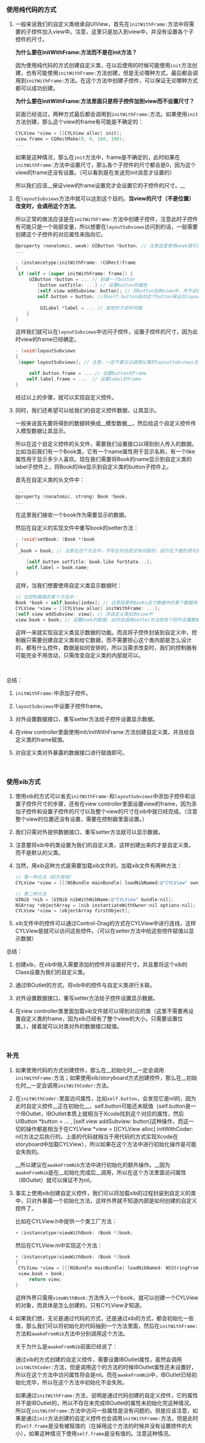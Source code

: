 ### 使用纯代码的方式

1. 一般来说我们的自定义类继承自UIView，首先在`initWithFrame:`方法中将需要的子控件加入view中。注意，这里只是加入到view中，并没有设置各个子控件的尺寸。
   
   __为什么要在initWithFrame:方法而不是在init方法？__
   
   因为使用纯代码的方式创建自定义类，在以后使用的时候可能使用`init`方法创建，也有可能使用`initWithFrame:`方法创建，但是无论哪种方式，最后都会调用到`initWithFrame:`方法。在这个方法中创建子控件，可以保证无论哪种方式都可以成功创建。
   
   __为什么要在initWithFrame:方法里面只是将子控件加到view而不设置尺寸？__
   
   前面已经说过，两种方式最后都会调用到`initWithFrame:`方法。如果使用`init`方法创建，那么这个view的frame有可能是不确定的：
   
   ``` objective-c
   CYLView *view = [[CYLView alloc] init];
   view.frame = CGRectMake(0, 0, 100, 100);
   ...
   ```
   
   如果是这种情况，那么在`init`方法中，frame是不确定的，此时如果在`initWithFrame:`方法中设置尺寸，那么各个子控件的尺寸都会是0，因为这个view的frame还没有设置。（可以看到是在发送完init消息才设置的）
   
   所以我们应该__保证view的frame设置完才会设置它的子控件的尺寸。__
   
2. 在`layoutSubviews`方法中就可以达到这个目的。__当view的尺寸（不是位置）改变时，会调用这个方法__。
   
   所以正常的做法应该是在`initWithFrame:`方法中创建子控件，注意此时子控件有可能只是一个局部变量，所以想要在`layoutSubviews`访问到的话，一般需要创建这个子控件的对应属性来指向它。
   
   ``` objective-c
   @property (nonatomic, weak) UIButton *button; // 注意这里使用weak就可以，因为button已经被加入到self.view.subviews这个数组里。
   ...
   
   - (instancetype)initWithFrame: (CGRect)frame
   {
   	if (self = [super initWithFrame: frame]) {
       	UIButton *button = ... // 创建一个button
           [button setTitle: ...] // 设置button的属性
           [self.view addSubview: button]; // 将button加到view中，并不设置尺寸
           self.button = button; //将self.button指向这个button保证在layoutSubviews中可以访问
         	
         	UILabel *label = ... // 其他的子控件同理
       }
   }
   ```
   
   这样我们就可以在`layoutSubviews`中访问子控件，设置子控件的尺寸，因为此时view的frame已经确定。
   
   ``` objective-c
   - (void)layoutSubviews 
   {
   	[super layoutSubviews]; // 注意，一定不要忘记调用父类的layoutSubviews方法！
   
     	self.button.frame = ... // 设置button的frame
       self.label.frame = ...  // 设置label的frame
   }
   ```
   
   经过以上的步骤，就可以实现自定义控件。
   
3. 同时，我们还希望可以给我们的自定义控件数据，让其显示。
   
   一般来说首先要将得到的数据转换成__模型数据__，然后给这个自定义控件传入模型数据让其显示。
   
   所以在这个自定义控件的头文件，需要我们设置接口以得到别人传入的数据。比如当前我们有一个Book类，它有一个name属性用于显示名称，有一个like属性用于显示多少人喜欢。现在我们需要将Book的name显示到自定义类的label子控件上，将Book的like显示到自定义类的button子控件上。
   
   首先在自定义类的头文件中：
   
   ``` objective-c
   ...
   @property (nonatomic, strong) Book *book;
   ...
   ```
   
   在这里我们接收一个book作为需要显示的数据。
   
   然后在自定义的实现文件中重写book的setter方法：
   
   ``` objective-c
   - (void)setBook: (Book *)book 
   {
   	_book = book; // 注意在这个方法中，不写这句也是没有问题的，因为在下面的语句使用的是book而非self.book或_book，但是如果在其他的方法中也想要访问book这个属性，那么就需要写上，否则self.book或_book会一直是nil（因为出了这个方法的作用域，book就销毁了，如果再想访问需要有其他的引用指向它）。所以建议，要写上这句。
   
       [self.button setTitle: book.like forState...];
       self.label = book.name;
   }
   ```
   
   这样，当我们想要使用自定义类显示数据时：
   
   ``` objective-c
   // 在控制器类的某个方法中：
   Book *book = self.books[index]; // 这里指拿到books这个数据中的某个数据用于显示
   CYLView *view = [[CYLView alloc] initWithFrame: ...];
   [self.view addSubview: view]; // 将自定义类加到view中
   view.book = book; // 设置book的数据，此时会调用setter方法给各个控件设置数据
   ```
   
   这样一来就实现自定义类显示数据的功能。而且将子控件封装到自定义中，控制器只需要创建自定义类和给它数据，而不需要担心这个类内部是怎么设计的，都有什么控件，数据是如何安排的，所以当需求改变时，我们的控制器有可能完全不用改动，只需改变自定义类的内部就可以。
   
   ​

总结：

1. `initWithFrame:`中添加子控件。
   
2. `layoutSubviews`中设置子控件frame。
   
3. 对外设置数据接口，重写setter方法给子控件设置显示数据。
   
4. 在view controller里面使用init/initWithFrame:方法创建自定义类，并且给自定义类的frame赋值。
   
5. 对自定义类对外暴露的数据接口进行赋值即可。
   
   ​

### 使用xib方式

1. 使用xib的方式可以省去`initWithFrame:`和`layoutSubviews`中添加子控件和设置子控件尺寸的步骤，还有在view controller里面设置view的frame，因为添加子控件和设置子控件的尺寸以及整个view的尺寸在xib中就已经完成。（注意整个view的位置还没有设置，需要在控制器里面设置。）
   
2. 我们只需对外提供数据接口，重写setter方法就可以显示数据。
   
3. 注意要将xib中的类设置为我们的自定义类，这样创建出来的才是自定义类，而不是默认的父类。
   
4. 当然，用xib这种方式是需要加载xib文件的。加载xib文件有两种方法：
   
   ``` objective-c
   // 第一种方法（较为常用）
   CYLView *view = [[[NSBundle mainBundle] loadNibNamed:@"CYLView" owner:nil options:nil] firstObject]; // CYLView代表CYLView.xib，代表CYLView这个类对应的xib文件。这个方法返回的是一个NSArray，我们取第一个Object或最后一个（因为这个数组只有一个CYLView没有其他对象）就是需要加载的CYLView。
   
   // 第二种方法
   UINib *nib = [UINib nibWithNibName:@"CYLView" bundle:nil];
   NSArray *objectArray = [nib instantiateWithOwner:nil options:nil];
   CYLView *view = [objectArray firstObject];
   ```
   
5. xib文件中的控件可以通过Control-Drag的方式在CYLView中进行连线，这样CYLView是就可以访问这些控件。（可以在setter方法中给这些控件赋值以显示数据）



总结：

1. 创建xib，在xib中拖入需要添加的控件并设置好尺寸。并且要将这个xib的Class设置为我们的自定义类。
   
2. 通过IBOutlet的方式，将xib中的控件与自定义类进行关联。
   
3. 对外设置数据接口，重写setter方法给子控件设置显示数据。
   
4. 在view controller类里面加载xib文件就可以得到对应的类（这里不需要再设置自定义类的frame，因为xib已经有了整个view的大小。只需要设置位置。），接着就可以对类对外的数据接口赋值。
   
   ​

### 补充

1. 如果使用代码的方式创建控件，那么在__初始化时__一定会调用`initWithFrame:`方法；如果使用xib/storyboard方式创建控件，那么在__初始化时__一定会调用`initWithCoder:`方法。
   
2. 在`initWithCoder:`里面访问属性，比如`self.button`，会发现它是nil的，因为此时自定义控件__正在初始化__，self.button可能还未赋值（self.button是一个IBOutlet，IBOutlet本质上就相当于Xcode找到这个对应的属性，然后UIButton *button = … , [self.view addSubview: button]这种操作，而这一切的操作都是相当于在CYLView *view = [[CYLView alloc] initWithCoder: nil]方法之后执行的。上面的代码就相当于用代码的方式实现Xcode在storyboard中加载CYLView），所以如果在这个方法中进行初始化操作是可能会失败的。
   
   __所以建议在`awakeFromNib`方法中进行初始化的额外操作。__因为`awakeFromNib`是在__初始化完成后__调用，所以在这个方法里面访问属性（IBOutlet）就可以保证不为nil。
   
3. 事实上使用xib创建自定义控件，我们可以将加载xib的过程封装到自定义的类中，只对外暴露一个初始化方法，这样外界就不知道内部是如何创建的自定义控件了。
   
   比如在CYLView.h中提供一个类工厂方法：
   
   ``` objective-c
   + (instancetype)viewWithBook: (Book *)book;
   ```
   
   然后在CYLView.m中实现这个方法：
   
   ``` objective-c
   + (instancetype)viewWithBook: (Book *)book
   {
   	CYLView *view = [[[NSBundle mainBundle] loadNibNamed: NSStringFromClass(self) owner: nil opetions: nil] firstObject];
   	view.book = book;
     	return view;
   }
   ```
   
   这样外界只需用`viewWithBook:`方法传入一个book，就可以创建一个CYLView的对象，而具体是怎么创建的，只有CYLView才知道。
   
4. 如果我们想，无论是通过代码的方式，还是通过xib的方式，都会初始化一些值，那么我们可以将初始化的代码抽到一个方法里面，然后在`initWithFrame:`方法和`awakeFromNib`方法中分别调用这个方法。
   
   关于为什么是`awakeFromNib`前面已经说了：
   
   通过xib的方式创建的自定义控件，需要设置IBOutlet属性，虽然会调用`initWithCoder:`方法，但是调用这个的方法的时候IBOutlet属性还未设置好，所以在这个方法中访问属性将会是nil。而在`awakeFromNib`中，IBOutlet已经初始化完毕，所以在这个方法中初始化不会失败。
   
   如果通过`initWithFrame:`方法，说明是通过代码创建的自定义控件，它的属性并不是IBOutlet的，所以不存在未完成IBOutlet的属性未初始化完这种情况。所以在`initWithFrame:`方法中访问一些属性是没有问题的。但是应该注意，如果是通过`init`方法创建的自定义控件也会调用`initWithFrame:`方法，但是此时的`self.frame`是没有被赋值的（在掉用这个方法的时候并没有设置控件的大小），如果这种情况下使用`self.frame`是没有值的。注意这种情况。
   
   ​